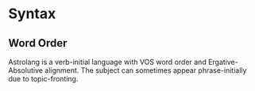 # Syntax

## Word Order

Astrolang is a verb-initial language with VOS word order and Ergative-Absolutive alignment.  The subject can sometimes appear phrase-initially due to topic-fronting.
